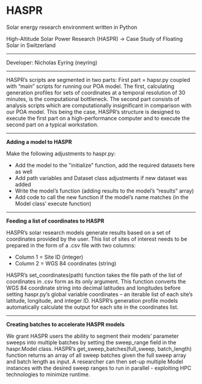 # HASPR
Solar energy research environment written in Python

High-Altitude Solar Power Research (HASPR) -> Case Study of Floating Solar in Switzerland

-----

Developer: Nicholas Eyring (neyring)

-----

HASPR’s scripts are segmented in two parts: First part = hapsr.py coupled with “main” scripts for running our POA model. The first, calculating generation profiles for sets of coordinates at a temporal resolution of 30 minutes, is the computational bottleneck. The second part consists of analysis scripts which are computationally insignificant in comparison with our POA model. This being the case, HASPR’s structure is designed to execute the first part on a high-performance computer and to execute the second part on a typical workstation.

-----

**Adding a model to HASPR**

Make the following adjustments to haspr.py:
-	Add the model to the "initialize" function, add the required datasets here as well
-	Add path variables and Dataset class adjustments if new dataset was added
-	Write the model’s function (adding results to the model’s “results” array)
-	Add code to call the new function if the model’s name matches (in the Model class’ execute function)

-----

**Feeding a list of coordinates to HASPR**

HASPR’s solar research models generate results based on a set of coordinates provided by the user. This list of sites of interest needs to be prepared in the form of a .csv file with two columns:

- Column 1 = Site ID (integer)
- Column 2 = WGS 84 coordinates (string)

HASPR’s set_coordinates(path) function takes the file path of the list of coordinates in .csv form as its only argument. This function converts the WGS 84 coordinate string into decimal latitudes and longitudes before setting haspr.py’s global variable coordinates – an iterable list of each site’s latitude, longitude, and integer ID. HASPR’s generation profile models automatically calculate the output for each site in the coordinates list.

-----

**Creating batches to accelerate HASPR models**

We grant HASPR users the ability to segment their models’ parameter sweeps into multiple batches by setting the sweep_range field in the haspr.Model class. HASPR’s get_sweep_batches(full_sweep, batch_length) function returns an array of all sweep batches given the full sweep array and batch length as input. A researcher can then set-up multiple Model instances with the desired sweep ranges to run in parallel - exploiting HPC technologies to minimize runtime.
